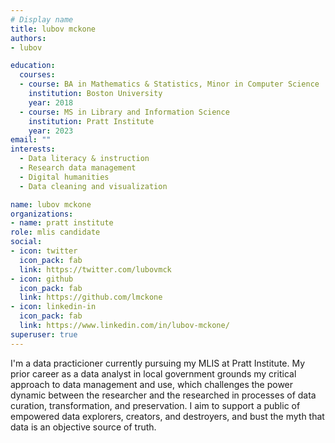 ```yaml
---
# Display name
title: lubov mckone
authors:
- lubov

education:
  courses:
  - course: BA in Mathematics & Statistics, Minor in Computer Science
    institution: Boston University
    year: 2018
  - course: MS in Library and Information Science
    institution: Pratt Institute
    year: 2023
email: ""
interests:
  - Data literacy & instruction
  - Research data management
  - Digital humanities
  - Data cleaning and visualization

name: lubov mckone
organizations:
- name: pratt institute
role: mlis candidate
social:
- icon: twitter
  icon_pack: fab
  link: https://twitter.com/lubovmck
- icon: github
  icon_pack: fab
  link: https://github.com/lmckone
- icon: linkedin-in
  icon_pack: fab
  link: https://www.linkedin.com/in/lubov-mckone/
superuser: true
---
```


I'm a data practicioner currently pursuing my MLIS at Pratt Institute.  My prior career as a data analyst in local government grounds my critical approach to data management and use, which challenges the power dynamic between the researcher and the researched in processes of data curation, transformation, and preservation. I aim to support a public of empowered data explorers, creators, and destroyers, and bust the myth that data is an objective source of truth.


